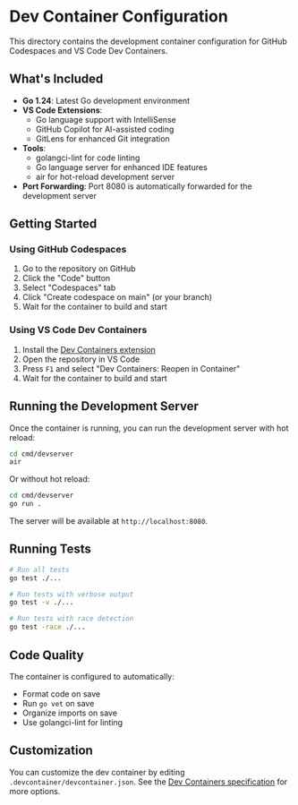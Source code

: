 # Dev Container Configuration

This directory contains the development container configuration for GitHub Codespaces and VS Code Dev Containers.

## What's Included

- **Go 1.24**: Latest Go development environment
- **VS Code Extensions**:
  - Go language support with IntelliSense
  - GitHub Copilot for AI-assisted coding
  - GitLens for enhanced Git integration
- **Tools**:
  - golangci-lint for code linting
  - Go language server for enhanced IDE features
  - air for hot-reload development server
- **Port Forwarding**: Port 8080 is automatically forwarded for the development server

## Getting Started

### Using GitHub Codespaces

1. Go to the repository on GitHub
2. Click the "Code" button
3. Select "Codespaces" tab
4. Click "Create codespace on main" (or your branch)
5. Wait for the container to build and start

### Using VS Code Dev Containers

1. Install the [Dev Containers extension](https://marketplace.visualstudio.com/items?itemName=ms-vscode-remote.remote-containers)
2. Open the repository in VS Code
3. Press `F1` and select "Dev Containers: Reopen in Container"
4. Wait for the container to build and start

## Running the Development Server

Once the container is running, you can run the development server with hot reload:

```bash
cd cmd/devserver
air
```

Or without hot reload:

```bash
cd cmd/devserver
go run .
```

The server will be available at `http://localhost:8080`.

## Running Tests

```bash
# Run all tests
go test ./...

# Run tests with verbose output
go test -v ./...

# Run tests with race detection
go test -race ./...
```

## Code Quality

The container is configured to automatically:
- Format code on save
- Run `go vet` on save
- Organize imports on save
- Use golangci-lint for linting

## Customization

You can customize the dev container by editing `.devcontainer/devcontainer.json`. See the [Dev Containers specification](https://containers.dev/) for more options.
